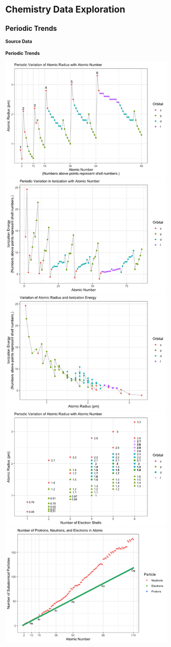 # Chemistry Data Exploration


## Periodic Trends

#### Source Data 

<script src="https://gist.github.com/GoodmanSciences/c2dd862cd38f21b0ad36b8f96b4bf1ee.js"></script>

#### Periodic Trends


![](./images/periodictrends-1.png)
![](./images/periodictrends-2.png)
![](./images/periodictrends-3.png)
![](./images/periodictrends-4.png)
![](./images/periodictrends-5.png)